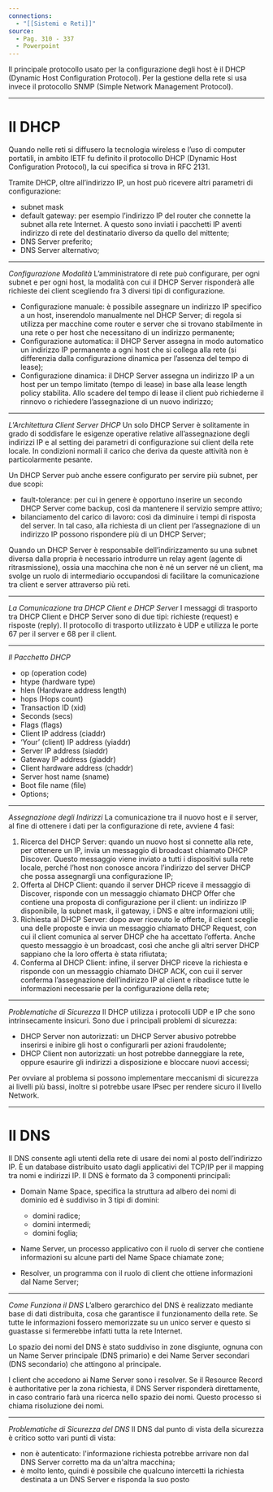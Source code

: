 ```yaml
---
connections:
  - "[[Sistemi e Reti]]"
source:
  - Pag. 310 - 337
  - Powerpoint
---
```


Il principale protocollo usato per la configurazione degli host è il DHCP (Dynamic Host Configuration Protocol). Per la gestione della rete si usa invece il protocollo SNMP (Simple Network  Management Protocol).

---

# Il DHCP

Quando nelle reti si diffusero la tecnologia wireless e l’uso di computer portatili, in ambito IETF fu definito il protocollo DHCP (Dynamic Host Configuration Protocol), la cui specifica si trova in RFC 2131.

Tramite DHCP, oltre all’indirizzo IP, un host può ricevere altri parametri di configurazione: 

- subnet mask
- default gateway: per esempio l’indirizzo IP del router che connette la subnet alla rete Internet. A questo sono inviati i pacchetti IP aventi indirizzo di rete del destinatario diverso da quello del mittente;
- DNS Server preferito;
- DNS Server alternativo;

---
*Configurazione Modalità*
L’amministratore di rete può configurare, per ogni subnet e per ogni host, la modalità con cui il DHCP Server risponderà alle richieste dei client scegliendo fra 3 diversi tipi di configurazione.

- Configurazione manuale: è possibile assegnare un indirizzo IP specifico a un host, inserendolo manualmente nel DHCP Server; di regola si utilizza per macchine come router e server che si trovano stabilmente in una rete o per host che necessitano di un indirizzo permanente;
- Configurazione automatica: il DHCP Server assegna in modo automatico un indirizzo IP permanente a ogni host che si collega alla rete (si differenzia dalla configurazione dinamica per l’assenza del tempo di lease);
- Configurazione dinamica: il DHCP Server assegna un indirizzo IP a un host per un tempo limitato (tempo di lease) in base alla lease length policy stabilita. Allo scadere del tempo di lease il client può richiederne il rinnovo o richiedere l’assegnazione di un nuovo indirizzo;

---

*L'Architettura Client Server DHCP*
Un solo DHCP Server è solitamente in grado di soddisfare le esigenze operative relative all’assegnazione degli indirizzi IP e al setting dei parametri di configurazione sui client della rete locale. In condizioni normali il carico che deriva da queste attività non è particolarmente pesante. 

Un DHCP Server può anche essere configurato per servire più subnet, per due scopi:

- fault-tolerance: per cui in genere è opportuno inserire un secondo DHCP Server come backup, così da mantenere il servizio sempre attivo;
- bilanciamento del carico di lavoro: così da diminuire i tempi di risposta del server. In tal caso, alla richiesta di un client per l’assegnazione di un indirizzo IP possono rispondere più di un DHCP Server;

Quando un DHCP Server è responsabile dell’indirizzamento su una subnet diversa dalla propria è necessario introdurre un relay agent (agente di ritrasmissione), ossia una macchina che non è né un server né un client, ma svolge un ruolo di intermediario occupandosi di facilitare la comunicazione tra client e server attraverso più reti.

---

*La Comunicazione tra DHCP Client e DHCP Server*
I messaggi di trasporto tra DHCP Client e DHCP Server sono di due tipi: richieste (request) e risposte (reply). Il protocollo di trasporto utilizzato è UDP e utilizza le porte 67 per il server e 68 per il client.

---

*Il Pacchetto DHCP*
- op (operation code)
- htype (hardware type)
-  hlen (Hardware address length)
-  hops (Hops count)
- Transaction ID (xid)
- Seconds (secs)
- Flags (flags)
- Client IP address (ciaddr)
- ‘Your’ (client) IP address (yiaddr)
- Server IP address (siaddr)
- Gateway IP address (giaddr)
- Client hardware address (chaddr)
- Server host name (sname)
- Boot file name (file)
- Options;

---

*Assegnazione degli Indirizzi*
La comunicazione tra il nuovo host e il server, al fine di ottenere i dati per la configurazione di rete, avviene 4 fasi:

1) Ricerca del DHCP Server: quando un nuovo host si connette alla rete, per ottenere un IP, invia un messaggio di broadcast chiamato DHCP Discover. Questo messaggio viene inviato a tutti i dispositivi sulla rete locale, perché l’host non conosce ancora l’indirizzo del server DHCP che possa assegnargli una configurazione IP;
2) Offerta al DHCP Client: quando il server DHCP riceve il messaggio di Discover, risponde con un messaggio chiamato DHCP Offer che contiene una proposta di configurazione per il client: un indirizzo IP disponibile, la subnet mask, il gateway, i DNS e altre informazioni utili;
3) Richiesta al DHCP Server: dopo aver ricevuto le offerte, il client sceglie una delle proposte  e invia un messaggio chiamato DHCP Request, con cui il client comunica al server DHCP che ha accettato l’offerta. Anche questo messaggio è un broadcast, così che anche gli altri server DHCP sappiano che la loro offerta è stata rifiutata;
4) Conferma al DHCP Client: infine, il server DHCP riceve la richiesta e risponde con un messaggio chiamato DHCP  ACK, con cui il server conferma l’assegnazione dell’indirizzo IP al client e ribadisce tutte le informazioni necessarie per la configurazione della rete;

---

*Problematiche di Sicurezza*
Il DHCP utilizza i protocolli UDP e IP che sono intrinsecamente insicuri. Sono due i principali problemi di sicurezza:

- DHCP Server non autorizzati: un DHCP Server abusivo potrebbe inserirsi e inibire gli host o configurarli per azioni fraudolente; 
- DHCP Client non autorizzati: un host potrebbe danneggiare la rete, oppure esaurire gli indirizzi a disposizione e bloccare nuovi accessi;

Per ovviare al problema si possono implementare meccanismi di sicurezza ai livelli più bassi, inoltre si potrebbe usare IPsec per rendere sicuro il livello Network.

---

# Il  DNS

Il DNS consente agli utenti della rete di usare dei nomi al posto dell’indirizzo IP. È un database distribuito usato dagli applicativi del TCP/IP per il mapping tra nomi e indirizzi IP. Il DNS è formato da 3 componenti principali:

- Domain Name Space, specifica la struttura ad albero dei nomi di dominio ed è suddiviso in 3 tipi di domini:
	- domini radice;
	- domini intermedi;
	- domini foglia;

- Name Server, un processo applicativo con il ruolo di server che contiene informazioni su alcune parti del Name Space chiamate zone;
- Resolver, un programma con il ruolo di client che ottiene informazioni dal Name Server;

---

*Come Funziona il DNS*
L’albero gerarchico del DNS è realizzato mediante base di dati distribuita, cosa che garantisce il funzionamento della rete. Se tutte le informazioni fossero memorizzate su un unico server e questo si guastasse si fermerebbe infatti tutta la rete Internet.

Lo spazio dei nomi del DNS è stato suddiviso in zone disgiunte, ognuna con un Name Server principale (DNS primario) e dei Name Server secondari (DNS secondario) che attingono al principale.

I client che accedono ai Name Server sono i resolver. Se il Resource Record è authoritative per la zona richiesta, il DNS Server risponderà direttamente, in caso contrario farà una ricerca nello spazio dei nomi. Questo processo si chiama risoluzione dei nomi.

---

*Problematiche di Sicurezza del DNS*
Il DNS dal punto di vista della sicurezza è critico sotto vari punti di vista:
- non è autenticato: l'informazione richiesta potrebbe arrivare non dal DNS Server corretto ma da un'altra macchina;
- è molto lento, quindi è possibile che qualcuno intercetti la richiesta destinata a un DNS Server e risponda la suo posto